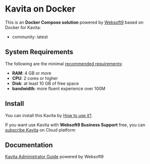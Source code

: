 # Kavita on Docker  

This is an **Docker Compose solution** powered by [Websoft9](https://www.websoft9.com) based on Docker for Kavita:


 - community:  latest


## System Requirements

The following are the minimal [recommended requirements](https://www.kavitareader.com):

* **RAM**: 4 GB or more
* **CPU**: 2 cores or higher
* **Disk**: at least 10 GB of free space
* **bandwidth**: more fluent experience over 100M  

## Install

You can install this Kavita by [How to use it?](https://github.com/Websoft9/docker-library#how-to-use-it).   

If you want use Kavita with **Websoft9 Business Support** free, you can [subscribe Kavita](https://www.websoft9.com/apps) on Cloud platform

## Documentation

[Kavita Administrator Guide](https://support.websoft9.com/docs/kavita) powered by Websoft9
